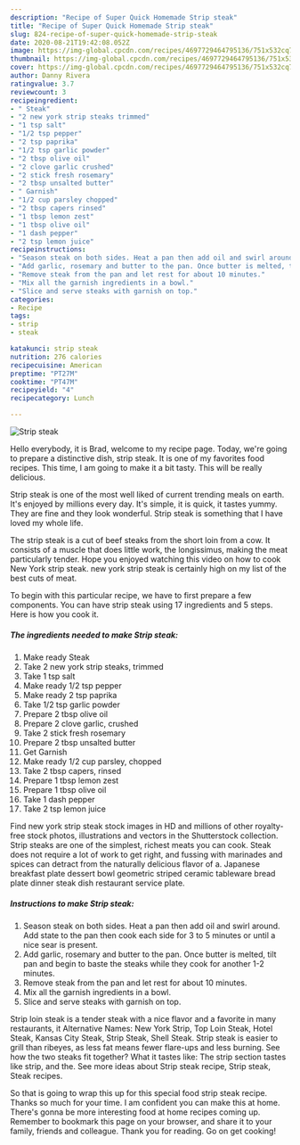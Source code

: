 ```yaml
---
description: "Recipe of Super Quick Homemade Strip steak"
title: "Recipe of Super Quick Homemade Strip steak"
slug: 824-recipe-of-super-quick-homemade-strip-steak
date: 2020-08-21T19:42:08.052Z
image: https://img-global.cpcdn.com/recipes/4697729464795136/751x532cq70/strip-steak-recipe-main-photo.jpg
thumbnail: https://img-global.cpcdn.com/recipes/4697729464795136/751x532cq70/strip-steak-recipe-main-photo.jpg
cover: https://img-global.cpcdn.com/recipes/4697729464795136/751x532cq70/strip-steak-recipe-main-photo.jpg
author: Danny Rivera
ratingvalue: 3.7
reviewcount: 3
recipeingredient:
- " Steak"
- "2 new york strip steaks trimmed"
- "1 tsp salt"
- "1/2 tsp pepper"
- "2 tsp paprika"
- "1/2 tsp garlic powder"
- "2 tbsp olive oil"
- "2 clove garlic crushed"
- "2 stick fresh rosemary"
- "2 tbsp unsalted butter"
- " Garnish"
- "1/2 cup parsley chopped"
- "2 tbsp capers rinsed"
- "1 tbsp lemon zest"
- "1 tbsp olive oil"
- "1 dash pepper"
- "2 tsp lemon juice"
recipeinstructions:
- "Season steak on both sides. Heat a pan then add oil and swirl around. Add state to the pan then cook each side for 3 to 5 minutes or until a nice sear is present."
- "Add garlic, rosemary and butter to the pan. Once butter is melted, tilt pan and begin to baste the steaks while they cook for another 1-2 minutes."
- "Remove steak from the pan and let rest for about 10 minutes."
- "Mix all the garnish ingredients in a bowl."
- "Slice and serve steaks with garnish on top."
categories:
- Recipe
tags:
- strip
- steak

katakunci: strip steak 
nutrition: 276 calories
recipecuisine: American
preptime: "PT27M"
cooktime: "PT47M"
recipeyield: "4"
recipecategory: Lunch

---
```



![Strip steak](https://img-global.cpcdn.com/recipes/4697729464795136/751x532cq70/strip-steak-recipe-main-photo.jpg)

Hello everybody, it is Brad, welcome to my recipe page. Today, we're going to prepare a distinctive dish, strip steak. It is one of my favorites food recipes. This time, I am going to make it a bit tasty. This will be really delicious.

Strip steak is one of the most well liked of current trending meals on earth. It's enjoyed by millions every day. It's simple, it is quick, it tastes yummy. They are fine and they look wonderful. Strip steak is something that I have loved my whole life.

The strip steak is a cut of beef steaks from the short loin from a cow. It consists of a muscle that does little work, the longissimus, making the meat particularly tender. Hope you enjoyed watching this video on how to cook New York strip steak. new york strip steak is certainly high on my list of the best cuts of meat.


To begin with this particular recipe, we have to first prepare a few components. You can have strip steak using 17 ingredients and 5 steps. Here is how you cook it.

<!--inarticleads1-->

##### The ingredients needed to make Strip steak:

1. Make ready  Steak
1. Take 2 new york strip steaks, trimmed
1. Take 1 tsp salt
1. Make ready 1/2 tsp pepper
1. Make ready 2 tsp paprika
1. Take 1/2 tsp garlic powder
1. Prepare 2 tbsp olive oil
1. Prepare 2 clove garlic, crushed
1. Take 2 stick fresh rosemary
1. Prepare 2 tbsp unsalted butter
1. Get  Garnish
1. Make ready 1/2 cup parsley, chopped
1. Take 2 tbsp capers, rinsed
1. Prepare 1 tbsp lemon zest
1. Prepare 1 tbsp olive oil
1. Take 1 dash pepper
1. Take 2 tsp lemon juice


Find new york strip steak stock images in HD and millions of other royalty-free stock photos, illustrations and vectors in the Shutterstock collection. Strip steaks are one of the simplest, richest meats you can cook. Steak does not require a lot of work to get right, and fussing with marinades and spices can detract from the naturally delicious flavor of a. Japanese breakfast plate dessert bowl geometric striped ceramic tableware bread plate dinner steak dish restaurant service plate. 

<!--inarticleads2-->

##### Instructions to make Strip steak:

1. Season steak on both sides. Heat a pan then add oil and swirl around. Add state to the pan then cook each side for 3 to 5 minutes or until a nice sear is present.
1. Add garlic, rosemary and butter to the pan. Once butter is melted, tilt pan and begin to baste the steaks while they cook for another 1-2 minutes.
1. Remove steak from the pan and let rest for about 10 minutes.
1. Mix all the garnish ingredients in a bowl.
1. Slice and serve steaks with garnish on top.


Strip loin steak is a tender steak with a nice flavor and a favorite in many restaurants, it Alternative Names: New York Strip, Top Loin Steak, Hotel Steak, Kansas City Steak, Strip Steak, Shell Steak. Strip steak is easier to grill than ribeyes, as less fat means fewer flare-ups and less burning. See how the two steaks fit together? What it tastes like: The strip section tastes like strip, and the. See more ideas about Strip steak recipe, Strip steak, Steak recipes. 

So that is going to wrap this up for this special food strip steak recipe. Thanks so much for your time. I am confident you can make this at home. There's gonna be more interesting food at home recipes coming up. Remember to bookmark this page on your browser, and share it to your family, friends and colleague. Thank you for reading. Go on get cooking!
